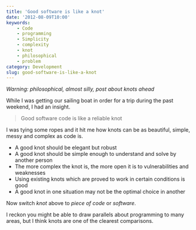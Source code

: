 ```yaml
---
title: 'Good software is like a knot'
date: '2012-08-09T10:00'
keywords:
    - Code
    - programming
    - Simplicity
    - complexity
    - knot
    - philosophical
    - problem
category: Development
slug: good-software-is-like-a-knot
---
```


_Warning: philosophical, almost silly, post about knots ahead_

While I was getting our sailing boat in order for a trip during the past weekend, I had an insight.

>

> Good software code is like a reliable knot

I was tying some ropes and it hit me how knots can be as beautiful, simple, messy and complex as code is.

- A good knot should be elegant but robust
- A good knot should be simple enough to understand and solve by another person
- The more complex the knot is, the more open it is to vulnerabilities and weaknesses
- Using existing knots which are proved to work in certain conditions is good
- A good knot in one situation may not be the optimal choice in another

Now switch _knot_ above to _piece of code_ or _software_.

I reckon you might be able to draw parallels about programming to many areas, but I think knots are one of the clearest comparisons.

